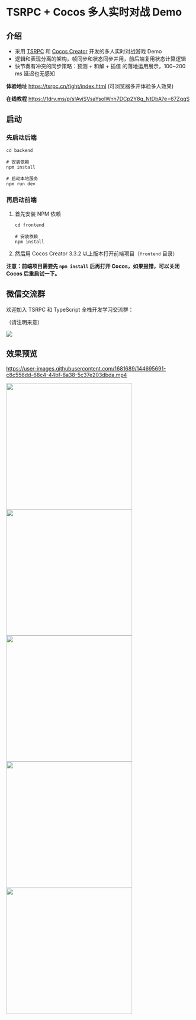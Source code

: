 # TSRPC + Cocos 多人实时对战 Demo

## 介绍

- 采用 [TSRPC](https://tsrpc.cn) 和 [Cocos Creator](https://www.cocos.com/) 开发的多人实时对战游戏 Demo
- 逻辑和表现分离的架构，帧同步和状态同步并用，前后端复用状态计算逻辑
- 快节奏有冲突的同步策略：预测 + 和解 + 插值 的落地运用展示，100~200 ms 延迟也无感知

**体验地址**
https://tsrpc.cn/fight/index.html
(可浏览器多开体验多人效果)

**在线教程**
https://1drv.ms/p/s!AviSVsaYsolWnh7DCp2Y8g_NtDbA?e=67ZqqS

## 启动

### 先启动后端

```shell
cd backend

# 安装依赖
npm install

# 启动本地服务
npm run dev
```

### 再启动前端

1. 首先安装 NPM 依赖
    ```shell
    cd frontend

    # 安装依赖
    npm install
    ```
2. 然后用 Cocos Creator 3.3.2 以上版本打开前端项目（`frontend` 目录）

**注意：前端项目需要先 `npm install` 后再打开 Cocos，如果报错，可以关闭 Cocos 后重启试一下。**

## 微信交流群

欢迎加入 TSRPC 和 TypeScript 全栈开发学习交流群：

（请注明来意）

![](README_assets/wechat.png)

## 效果预览

https://user-images.githubusercontent.com/1681689/144695691-c8c556dd-68c4-44bf-8a38-5c37e203dbda.mp4

<img src="README_assets/1.jpg" style="width: 340px">

<img src="README_assets/2.jpg" style="width: 340px">

<img src="README_assets/3.jpg" style="width: 340px">

<img src="README_assets/4.jpg" style="width: 340px">

<img src="README_assets/5.jpg" style="width: 340px">
